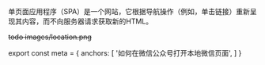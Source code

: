单页面应用程序（SPA）是一个网站，它根据导航操作（例如，单击链接）重新呈现其内容，而不向服务器请求获取新的HTML。

~~todo images/location.png~~




export const meta = {
  anchors: [
    '如何在微信公众号打开本地微信页面',
  ]
}

